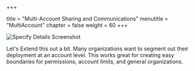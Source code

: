 +++

title = "Multi-Account Sharing and Communications"
menutitle = "MultiAccount"
chapter = false
weight = 60
+++

![Specify Details Screenshot](../images/Multiaccount-diagram.png)

Let's Extend this out a bit. Many organizations want to segment out their deployment at an account level. This works great for creating easy boundaries for permissions, account limits, and general organizations.
